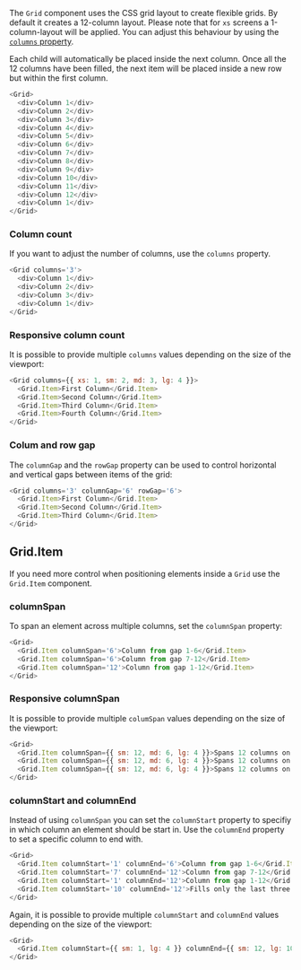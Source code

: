 The `Grid` component uses the CSS grid layout to create flexible grids. By default it creates a 12-column layout. Please note that for `xs` screens a 1-column-layout will be applied. You can adjust this behaviour by using the [`columns` property](#column-count).

Each child will automatically be placed inside the next column. Once all the 12 columns have been filled, the next item will be placed inside a new row but within the first column.

```js
<Grid>
  <div>Column 1</div>
  <div>Column 2</div>
  <div>Column 3</div>
  <div>Column 4</div>
  <div>Column 5</div>
  <div>Column 6</div>
  <div>Column 7</div>
  <div>Column 8</div>
  <div>Column 9</div>
  <div>Column 10</div>
  <div>Column 11</div>
  <div>Column 12</div>
  <div>Column 1</div>
</Grid>
```

### Column count

If you want to adjust the number of columns, use the `columns` property.

```js
<Grid columns='3'>
  <div>Column 1</div>
  <div>Column 2</div>
  <div>Column 3</div>
  <div>Column 1</div>
</Grid>
```

### Responsive column count

It is possible to provide multiple `columns` values depending on the size of the viewport:

```js
<Grid columns={{ xs: 1, sm: 2, md: 3, lg: 4 }}>
  <Grid.Item>First Column</Grid.Item>
  <Grid.Item>Second Column</Grid.Item>
  <Grid.Item>Third Column</Grid.Item>
  <Grid.Item>Fourth Column</Grid.Item>
</Grid>
```

### Colum and row gap

The `columnGap` and the `rowGap` property can be used to control horizontal and vertical gaps between items of the grid:

```js
<Grid columns='3' columnGap='6' rowGap='6'>
  <Grid.Item>First Column</Grid.Item>
  <Grid.Item>Second Column</Grid.Item>
  <Grid.Item>Third Column</Grid.Item>
</Grid>
```

## Grid.Item

If you need more control when positioning elements inside a `Grid` use the `Grid.Item` component.

### columnSpan

To span an element across multiple columns, set the `columnSpan` property:

```js
<Grid>
  <Grid.Item columnSpan='6'>Column from gap 1-6</Grid.Item>
  <Grid.Item columnSpan='6'>Column from gap 7-12</Grid.Item>
  <Grid.Item columnSpan='12'>Column from gap 1-12</Grid.Item>
</Grid>
```

### Responsive columnSpan

It is possible to provide multiple `columSpan` values depending on the size of the viewport:

```js
<Grid>
  <Grid.Item columnSpan={{ sm: 12, md: 6, lg: 4 }}>Spans 12 columns on small, 6 on a medium and 4 columns on large devices…</Grid.Item>
  <Grid.Item columnSpan={{ sm: 12, md: 6, lg: 4 }}>Spans 12 columns on small, 6 on a medium and 4 columns on large devices…</Grid.Item>
  <Grid.Item columnSpan={{ sm: 12, md: 6, lg: 4 }}>Spans 12 columns on small, 6 on a medium and 4 columns on large devices…</Grid.Item>
</Grid>
```

### columnStart and columnEnd

Instead of using `columnSpan` you can set the `columnStart` property to specifiy in which column an element should be start in. Use the `columnEnd` property to set a specific column to end with.

```js
<Grid>
  <Grid.Item columnStart='1' columnEnd='6'>Column from gap 1-6</Grid.Item>
  <Grid.Item columnStart='7' columnEnd='12'>Column from gap 7-12</Grid.Item>
  <Grid.Item columnStart='1' columnEnd='12'>Column from gap 1-12</Grid.Item>
  <Grid.Item columnStart='10' columnEnd='12'>Fills only the last three columns</Grid.Item>
</Grid>
```

Again, it is possible to provide multiple `columnStart` and `columnEnd` values depending on the size of the viewport:


```js
<Grid>
  <Grid.Item columnStart={{ sm: 1, lg: 4 }} columnEnd={{ sm: 12, lg: 10 }}>Spans across all 12 columns on small devices and from colum 4-10 on large devices.</Grid.Item>
</Grid>
```
